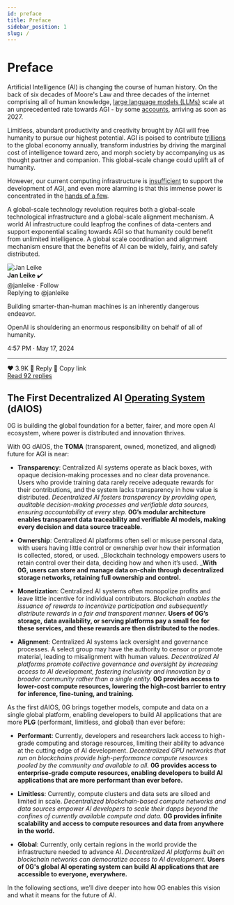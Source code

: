 ```yaml
---
id: preface
title: Preface
sidebar_position: 1
slug: /
---
```

# Preface

Artificial Intelligence (AI) is changing the course of human history. On the back of six decades of Moore's Law and three decades of the internet comprising all of human knowledge, [large language models (LLMs)](https://www.cloudflare.com/learning/ai/what-is-large-language-model/) scale at an unprecedented rate towards AGI - 
by some [accounts](https://situational-awareness.ai/from-gpt-4-to-agi/), arriving as soon as 2027. 

Limitless, abundant productivity and creativity brought by AGI will free humanity to pursue our highest potential. AGI is poised to contribute [trillions](https://www.mckinsey.com/capabilities/mckinsey-digital/our-insights/the-economic-potential-of-generative-ai-the-next-productivity-frontier#key-insights) to the global economy annually, transform industries by driving the marginal cost of intelligence toward zero, and morph society by accompanying us as thought partner and companion. This global-scale change could uplift all of humanity. 

However, our current computing infrastructure is [insufficient](https://www.goldmansachs.com/insights/articles/AI-poised-to-drive-160-increase-in-power-demand) to support the development of AGI, and even more alarming is that this immense power is concentrated in the [hands of a few](https://www.ftc.gov/policy/advocacy-research/tech-at-ftc/2023/10/consumers-are-voicing-concerns-about-ai). 

A global-scale technology revolution requires both a global-scale technological infrastructure and a global-scale alignment mechanism. A world AI infrastructure could leapfrog the confines of data-centers and support exponential scaling towards AGI so that humanity could benefit from unlimited intelligence. A global scale coordination and alignment mechanism ensure that the benefits of AI can be widely, fairly, and safely distributed. 


<div style={{border: '1px solid #ccc', borderRadius: '15px', padding: '15px', maxWidth: '500px', fontFamily: 'Arial, sans-serif'}}>
  <div style={{display: 'flex', alignItems: 'center', marginBottom: '10px'}}>
    <img src="https://pbs.twimg.com/profile_images/1077523091700502528/2YCa_F4o_x96.jpg" alt="Jan Leike" style={{width: '48px', height: '48px', borderRadius: '50%', marginRight: '10px'}} />
    <div>
      <strong>Jan Leike</strong> ✔️<br />
      <span style={{color: '#536471'}}>@janleike · Follow</span>
    </div>
  </div>
  <div style={{color: '#536471', marginBottom: '10px'}}>Replying to @janleike</div>
  <p style={{fontSize: '18px', margin: '0 0 10px 0'}}>Building smarter-than-human machines is an inherently dangerous endeavor.</p>
  <p style={{fontSize: '18px', margin: '0 0 10px 0'}}>OpenAI is shouldering an enormous responsibility on behalf of all of humanity.</p>
  <div style={{color: '#536471', marginBottom: '15px'}}>4:57 PM · May 17, 2024</div>
  <hr style={{border: '1px solid #eee', margin: '10px 0'}} />
  <div style={{display: 'flex', justifyContent: 'space-between', color: '#536471'}}>
    <span>❤️ 3.9K</span>
    <span>💬 Reply</span>
    <span>🔗 Copy link</span>
  </div>
  <div style={{textAlign: 'center', marginTop: '10px'}}>
    <a href="https://x.com/janleike/status/1791498183543251017" style={{color: '#1da1f2', textDecoration: 'none'}}>Read 92 replies</a>
  </div>
</div>


## The First Decentralized  AI [Operating System](https://edu.gcfglobal.org/en/computerbasics/understanding-operating-systems/1/) (dAIOS)
0G is building the global foundation for a better, fairer, and more open AI ecosystem, where power is distributed and innovation thrives. 

With 0G dAIOS, the **TOMA** (transparent, owned, monetized, and aligned) future for AGI is near:

- **Transparency**: Centralized AI systems operate as black boxes, with opaque decision-making processes and no clear data provenance. Users who provide training data rarely receive adequate rewards for their contributions, and the system lacks transparency in how value is distributed. _Decentralized AI fosters transparency by providing open, auditable decision-making processes and verifiable data sources, ensuring accountability at every step._ **0G’s modular architecture enables transparent data traceability and verifiable AI models, making every decision and data source traceable.**

- **Ownership**: Centralized AI platforms often sell or misuse personal data, with users having little control or ownership over how their information is collected, stored, or used. _Blockchain technology empowers users to retain control over their data, deciding how and when it’s used. _**With 0G, users can store and manage data on-chain through decentralized storage networks, retaining full ownership and control.**
  
- **Monetization**: Centralized AI systems often monopolize profits and leave little incentive for individual contributors. _Blockchain enables the issuance of rewards to incentivize participation and subsequently distribute rewards in a fair and transparent manner._ **Users of 0G’s storage, data availability, or serving platforms pay a small fee for these services, and these rewards are then distributed to the nodes.** 
  
- **Alignment**: Centralized AI systems lack oversight and governance processes. A select group may have the authority to censor or promote material, leading to misalignment with human values. _Decentralized AI platforms promote collective governance and oversight by increasing access to AI development, fostering inclusivity and innovation by a broader community rather than a single entity._ **0G provides access to lower-cost compute resources, lowering the high-cost barrier to entry for inference, fine-tuning, and training.** 

As the first dAIOS, 0G brings together models, compute and data on a single global platform, enabling developers to build AI applications that are more **PLG** (performant, limitless, and global) than ever before: 

- **Performant**: Currently, developers and researchers lack access to high-grade computing and storage resources, limiting their ability to advance at the cutting edge of AI development. _Decentralized GPU networks that run on blockchains provide high-performance compute resources pooled by the community and available to all._ **0G provides access to enterprise-grade compute resources, enabling developers to build AI applications that are more performant than ever before.** 

- **Limitless**: Currently, compute clusters and data sets are siloed and limited in scale. _Decentralized blockchain-based compute networks and data sources empower AI developers to scale their dapps beyond the confines of currently available compute and data._ **0G provides infinite scalability and access to compute resources and data from anywhere in the world.** 

- **Global**: Currently, only certain regions in the world provide the infrastructure needed to advance AI. _Decentralized AI platforms built on blockchain networks can democratize access to AI development._ **Users of 0G's global AI operating system can build AI applications that are accessible to everyone, everywhere.** 

In the following sections, we’ll dive deeper into how 0G enables this vision and what it means for the future of AI.




